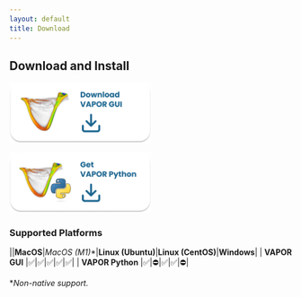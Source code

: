 ```yaml
---
layout: default
title: Download
---
```


<!-- ## Download -->
## Download and Install

<p align="left">
   <a href="https://docs.google.com/forms/d/e/1FAIpQLSdej3yFMIIqtgW0JIpmzntzfTfmgCujnWmzocmi40WZiRO9kA/viewform">
   <img src="../images/vaporGUI.png" 
   alt="Trulli" 
   style="width:50%"></a>
</p>

<p align="left">
   <a href="../pages/vaporPythonDownloads.html">
   <img src="../images/vaporPython.png" 
   alt="Trulli" 
   style="width:50%"></a>
</p>

<!-- **Note: The VAPOR GUI link below opens an optional form.*  -->

### Supported Platforms

||**MacOS**|**MacOS (M1*)**|**Linux (Ubuntu)**|**Linux (CentOS)**|**Windows**|
| **VAPOR GUI**    	|✅|✅|✅|✅|✅|
| **VAPOR Python** 	|✅|⛔️|✅|✅|⛔️|

**Non-native support.*
